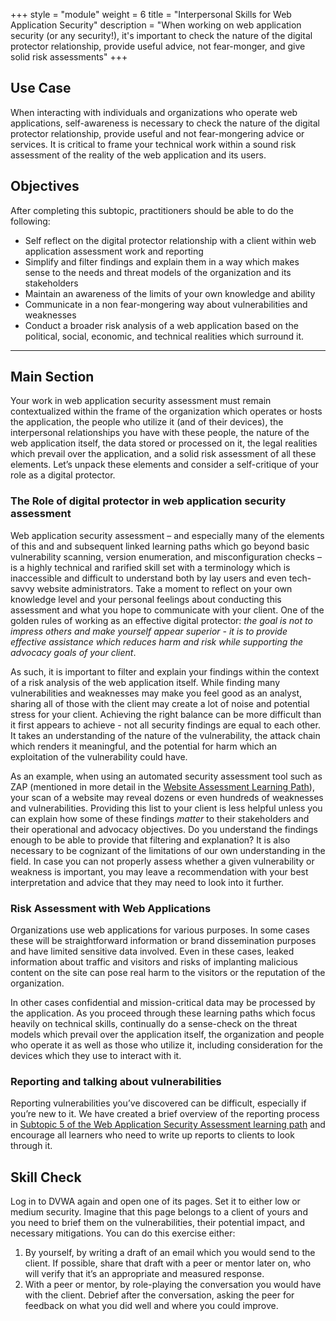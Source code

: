 +++
style = "module"
weight = 6
title = "Interpersonal Skills for Web Application Security"
description = "When working on web application security (or any security!), it's important to check the nature of the digital protector relationship, provide useful advice, not fear-monger, and give solid risk assessments"
+++

## Use Case

When interacting with individuals and organizations who operate web applications, self-awareness is necessary to check the nature of the digital protector relationship, provide useful and not fear-mongering advice or services. It is critical to frame your technical work within a sound risk assessment of the reality of the web application and its users.

## Objectives

After completing this subtopic, practitioners should be able to do the following:

- Self reflect on the digital protector relationship with a client within web application assessment work and reporting
- Simplify and filter findings and explain them in a way which makes sense to the needs and threat models of the organization and its stakeholders
- Maintain an awareness of the limits of your own knowledge and ability
- Communicate in a non fear-mongering way about vulnerabilities and weaknesses
- Conduct a broader risk analysis of a web application based on the political, social, economic, and technical realities which surround it.

---
## Main Section
Your work in web application security assessment must remain contextualized within the frame of the organization which operates or hosts the application, the people who utilize it (and of their devices), the interpersonal relationships you have with these people, the nature of the web application itself, the data stored or processed on it, the legal realities which prevail over the application, and a solid risk assessment of all these elements. Let’s unpack these elements and consider a self-critique of your role as a digital protector.

### The Role of digital protector in web application security assessment

Web application security assessment – and especially many of the elements of this and and subsequent linked learning paths which go beyond basic vulnerability scanning, version enumeration, and misconfiguration checks – is a highly technical and rarified skill set with a terminology which is inaccessible and difficult to understand both by lay users and even tech-savvy website administrators. Take a moment to reflect on your own knowledge level and your personal feelings about conducting this assessment and what you hope to communicate with your client. One of the golden rules of working as an effective digital protector: _the goal is not to impress others and make yourself appear superior - it is to provide effective assistance which reduces harm and risk while supporting the advocacy goals of your client_.

As such, it is important to filter and explain your findings within the context of a risk analysis of the web application itself. While finding many vulnerabilities and weaknesses may make you feel good as an analyst, sharing all of those with the client may create a lot of noise and potential stress for your client. Achieving the right balance can be more difficult than it first appears to achieve - not all security findings are equal to each other. It takes an understanding of the nature of the vulnerability, the attack chain which renders it meaningful, and the potential for harm which an exploitation of the vulnerability could have.

As an example, when using an automated security assessment tool such as ZAP (mentioned in more detail in the [Website Assessment Learning Path](/es/learning-path/5/)), your scan of a website may reveal dozens or even hundreds of weaknesses and vulnerabilities. Providing this list to your client is less helpful unless you can explain how some of these findings _matter_ to their stakeholders and their operational and advocacy objectives. Do you understand the findings enough to be able to provide that filtering and explanation? It is also necessary to be cognizant of the limitations of our own understanding in the field. In case you can not properly assess whether a given vulnerability or weakness is important, you may leave a recommendation with your best interpretation and advice that they may need to look into it further.

### Risk Assessment with Web Applications

Organizations use web applications for various purposes. In some cases these will be straightforward information or brand dissemination purposes and have limited sensitive data involved. Even in these cases, leaked information about traffic and visitors and risks of implanting malicious content on the site can pose real harm to the visitors or the reputation of the organization.

In other cases confidential and mission-critical data may be processed by the application. As you proceed through these learning paths which focus heavily on technical skills, continually do a sense-check on the threat models which prevail over the application itself, the organization and people who operate it as well as those who utilize it, including consideration for the devices which they use to interact with it.

### Reporting and talking about vulnerabilities

Reporting vulnerabilities you’ve discovered can be difficult, especially if you’re new to it. We have created a brief overview of the reporting process in [Subtopic 5 of the Web Application Security Assessment learning path](/en/learning-path/5/module-5/) and encourage all learners who need to write up reports to clients to look through it.

## Skill Check

Log in to DVWA again and open one of its pages. Set it to either low or medium security. Imagine that this page belongs to a client of yours and you need to brief them on the vulnerabilities, their potential impact, and necessary mitigations. You can do this exercise either:

1. By yourself, by writing a draft of an email which you would send to the client. If possible, share that draft with a peer or mentor later on, who will verify that it’s an appropriate and measured response.
2. With a peer or mentor, by role-playing the conversation you would have with the client. Debrief after the conversation, asking the peer for feedback on what you did well and where you could improve.
